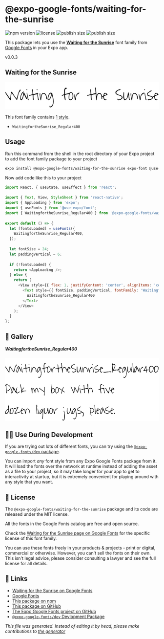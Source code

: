 # @expo-google-fonts/waiting-for-the-sunrise

![npm version](https://flat.badgen.net/npm/v/@expo-google-fonts/waiting-for-the-sunrise)
![license](https://flat.badgen.net/github/license/expo/google-fonts)
![publish size](https://flat.badgen.net/packagephobia/install/@expo-google-fonts/waiting-for-the-sunrise)
![publish size](https://flat.badgen.net/packagephobia/publish/@expo-google-fonts/waiting-for-the-sunrise)

This package lets you use the [**Waiting for the Sunrise**](https://fonts.google.com/specimen/Waiting+for+the+Sunrise) font family from [Google Fonts](https://fonts.google.com/) in your Expo app.

v0.0.3

## Waiting for the Sunrise

![Waiting for the Sunrise](./font-family.png)

This font family contains [1 style](#gallery).

- `WaitingfortheSunrise_Regular400`

## Usage

Run this command from the shell in the root directory of your Expo project to add the font family package to your project
```sh
expo install @expo-google-fonts/waiting-for-the-sunrise expo-font @use-expo/font
```

Now add code like this to your project
```js
import React, { useState, useEffect } from 'react';

import { Text, View, StyleSheet } from 'react-native';
import { AppLoading } from 'expo';
import { useFonts } from '@use-expo/font';
import { WaitingfortheSunrise_Regular400 } from '@expo-google-fonts/waiting-for-the-sunrise';

export default () => {
  let [fontsLoaded] = useFonts({
    WaitingfortheSunrise_Regular400,
  });

  let fontSize = 24;
  let paddingVertical = 6;

  if (!fontsLoaded) {
    return <AppLoading />;
  } else {
    return (
      <View style={{ flex: 1, justifyContent: 'center', alignItems: 'center' }}>
        <Text style={{ fontSize, paddingVertical, fontFamily: 'WaitingfortheSunrise_Regular400' }}>
          WaitingfortheSunrise_Regular400
        </Text>
      </View>
    );
  }
};

```

## 🔡 Gallery

##### WaitingfortheSunrise_Regular400
![WaitingfortheSunrise_Regular400](./5d952514968d1ce922a541f2099d884967f1970682676c3f1cca1b4668f07ff1.ttf.png)


## 👩‍💻 Use During Development

If you are trying out lots of different fonts, you can try using the [`@expo-google-fonts/dev` package](https://github.com/expo/google-fonts/tree/master/font-packages/dev#readme).

You can import *any* font style from any Expo Google Fonts package from it. It will load the fonts
over the network at runtime instead of adding the asset as a file to your project, so it may take longer
for your app to get to interactivity at startup, but it is extremely convenient
for playing around with any style that you want.

## 📖 License

The `@expo-google-fonts/waiting-for-the-sunrise` package and its code are released under the MIT license.

All the fonts in the Google Fonts catalog are free and open source.

Check the [Waiting for the Sunrise page on Google Fonts](https://fonts.google.com/specimen/Waiting+for+the+Sunrise) for the specific license of this font family.

You can use these fonts freely in your products & projects - print or digital, commercial or otherwise. However, you can't sell the fonts on their own. This isn't legal advice, please consider consulting a lawyer and see the full license for all details.

## 🔗 Links

- [Waiting for the Sunrise on Google Fonts](https://fonts.google.com/specimen/Waiting+for+the+Sunrise)
- [Google Fonts](https://fonts.google.com/)
- [This package on npm](https://www.npmjs.com/package/@expo-google-fonts/waiting-for-the-sunrise)
- [This package on GitHub](https://github.com/expo/google-fonts/tree/master/font-packages/waiting-for-the-sunrise)
- [The Expo Google Fonts project on GitHub](https://github.com/expo/google-fonts)
- [`@expo-google-fonts/dev` Devlopment Package](https://github.com/expo/google-fonts/tree/master/font-packages/dev)


*This file was generated. Instead of editing it by head, please make contributions to [the generator](https://github.com/expo/google-fonts/tree/master/packages/generator)*
